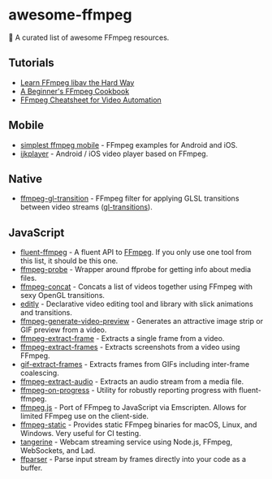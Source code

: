 # awesome-ffmpeg

👻 A curated list of awesome FFmpeg resources.

## Tutorials

- [Learn FFmpeg libav the Hard Way](https://github.com/leandromoreira/ffmpeg-libav-tutorial)
- [A Beginner's FFmpeg Cookbook](https://github.com/talwrii/ffmpeg-cookbook)
- [FFmpeg Cheatsheet for Video Automation](https://github.com/rendi-api/ffmpeg-cheatsheet)

## Mobile

- [simplest ffmpeg mobile](https://github.com/leixiaohua1020/simplest_ffmpeg_mobile) - FFmpeg examples for Android and iOS.
- [ijkplayer](https://github.com/Bilibili/ijkplayer) - Android / iOS video player based on FFmpeg.

## Native

- [ffmpeg-gl-transition](https://github.com/transitive-bullshit/ffmpeg-gl-transition) - FFmpeg filter for applying GLSL transitions between video streams ([gl-transitions](https://gl-transitions.com/)).

## JavaScript

- [fluent-ffmpeg](https://github.com/fluent-ffmpeg/node-fluent-ffmpeg) - A fluent API to [FFmpeg](http://www.ffmpeg.org). If you only use one tool from this list, it should be this one.
- [ffmpeg-probe](https://github.com/transitive-bullshit/ffmpeg-probe) - Wrapper around ffprobe for getting info about media files.
- [ffmpeg-concat](https://github.com/transitive-bullshit/ffmpeg-concat) - Concats a list of videos together using FFmpeg with sexy OpenGL transitions.
- [editly](https://github.com/mifi/editly) - Declarative video editing tool and library with slick animations and transitions.
- [ffmpeg-generate-video-preview](https://github.com/transitive-bullshit/ffmpeg-generate-video-preview) - Generates an attractive image strip or GIF preview from a video.
- [ffmpeg-extract-frame](https://github.com/transitive-bullshit/ffmpeg-extract-frame) - Extracts a single frame from a video.
- [ffmpeg-extract-frames](https://github.com/transitive-bullshit/ffmpeg-extract-frames) - Extracts screenshots from a video using FFmpeg.
- [gif-extract-frames](https://github.com/transitive-bullshit/gif-extract-frames) - Extracts frames from GIFs including inter-frame coalescing.
- [ffmpeg-extract-audio](https://github.com/transitive-bullshit/ffmpeg-extract-audio) - Extracts an audio stream from a media file.
- [ffmpeg-on-progress](https://github.com/transitive-bullshit/ffmpeg-on-progress) - Utility for robustly reporting progress with fluent-ffmpeg.
- [ffmpeg.js](https://github.com/Kagami/ffmpeg.js) - Port of FFmpeg to JavaScript via Emscripten. Allows for limited FFmpeg use on the client-side.
- [ffmpeg-static](https://github.com/eugeneware/ffmpeg-static) - Provides static FFmpeg binaries for macOS, Linux, and Windows. Very useful for CI testing.
- [tangerine](https://github.com/niftylettuce/tangerine) - Webcam streaming service using Node.js, FFmpeg, WebSockets, and Lad.
- [ffparser](https://github.com/NiKlimenko/FFParser) - Parse input stream by frames directly into your code as a buffer.
